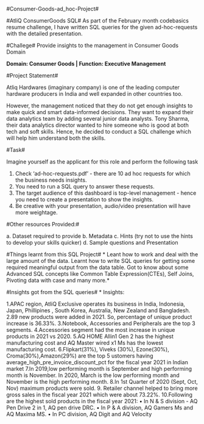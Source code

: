 #Consumer-Goods-ad_hoc-Project#

#AtliQ ConsumerGoods SQL#
As part of the February month codebasics resume challenge, I have written SQL queries for the given ad-hoc-requests with the detailed presentation.

#Challege#
Provide insights to the management in Consumer Goods Domain

**Domain: Consumer Goods | Function: Executive Management**

#Project Statement#

Atliq Hardwares (imaginary company) is one of the leading computer hardware producers in India and well expanded in other countries too.

However, the management noticed that they do not get enough insights to make quick and smart data-informed decisions. They want to
expand their data analytics team by adding several junior data analysts. Tony Sharma, their data analytics director wanted to hire someone 
who is good at both tech and soft skills. Hence, he decided to conduct a SQL challenge which will help him understand both the skills.

#Task#

Imagine yourself as the applicant for this role and perform the following task

1.    Check ‘ad-hoc-requests.pdf’ - there are 10 ad hoc requests for which the business needs insights.
2.    You need to run a SQL query to answer these requests. 
3.    The target audience of this dashboard is top-level management - hence you need to create a presentation to show the insights.
4.    Be creative with your presentation, audio/video presentation will have more weightage.

#Other resources Provided:#

a.    Dataset required to provide 
b.    Metadata
c.    Hints (try not to use the hints to develop your skills quicker)
d.    Sample questions and Presentation

#Things learnt from this SQL Project#
*
Leant how to work and deal with the large amount of the data.
Learnt how to write SQL queries for getting some required meaningful output from the data table.
Got to know about some Advanced SQL concepts like Common Table Expression(CTEs), Self Joins, Pivoting data with case and many more.*

#Insights got from the SQL queries#
*
Insights:

1.APAC region, AtliQ Exclusive operates its business in India, Indonesia, Japan, Phillipines , South Korea, Australia, New Zealand and Bangladesh.
2.89 new products were added in 2021. So, percentage of unique product increase is 36.33%.
3.Notebook, Accessories and Peripherals are the top 3 segments.
4.Accessories segment had the most increase in unique products in 2021 vs 2020.
5.AQ HOME Allin1 Gen 2 has the highest manufacturing cost and AQ Master wired x1 Ms has the lowest manufacturing cost.
6.Flipkart(31%), Viveks (30%), Ezone(30%), Croma(30%),Amazon(29%) are the top 5 ustomers having average_high_pre_invoice_discount_pct  for the fiscal year 2021 in Indian market
7.In 2019,low performing month is September and high performing month is November.
  In 2020, March is the low performing month and November is the high performing month. 
8.In 1st Quarter of 2020 (Sept, Oct, Nov) maximum products were sold.
9. Retailer channel helped to bring more gross sales in the fiscal year 2021 which were about 73.22%.
10.Following are the highest sold products in the fiscal year 2021: 
	• In N & S division - AQ Pen Drive 2 in 1, AQ pen drive DRC. 
	• In P & A division, AQ Gamers Ms and AQ Maxima MS.
	• In PC division, AQ Digit and AQ Velocity

